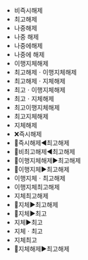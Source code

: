 - 비즉시해제
- 최고해제
- 나중해제
- 나중 해제
- 나중에해제
- 나중에 해제
- 이행지체해제
- 최고해제ㆍ이행지체해제
- 최고해제ㆍ지체해제
- 최고ㆍ이행지체해제
- 최고ㆍ지체해제
- 최고이행지체해제
- 최고지체해제
- 지체해제
- ❌즉시해제
- 📌즉시해제◀️최고해제
- 📌비최고해제◀️최고해제
- 📌이행지체해제▶️최고해제
- 📌이행지체▶️최고해제
- 이행지체ㆍ최고해제
- 이행지체최고해제
- 지체최고해제
- 📌지체▶️최고해제
- 📌지체▶️최고
- 지체▶️최고
- 지체ㆍ최고
- 지체최고
- 📌지체해제▶️최고해제